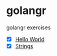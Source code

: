 # golangr
golangr exercises

- [x] [Hello World](exercises/hello.go)
- [x] [Strings](exercises/str.go)
